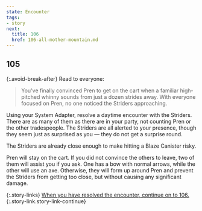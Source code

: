 ```yaml
---
state: Encounter
tags:
- story
next:
  title: 106
  href: 106-all-mother-mountain.md
---
```


## 105

{:.avoid-break-after}
Read to everyone:

> You've finally convinced Pren to get on the cart when a familiar high-pitched whinny sounds from just a dozen strides away.
> With everyone focused on Pren, no one noticed the Striders approaching. 

Using your System Adapter, resolve a daytime encounter with the Striders.
There are as many of them as there are in your party, not counting Pren or the other tradespeople.
The Striders are all alerted to your presence, though they seem just as surprised as you — they do not get a surprise round.

The Striders are already close enough to make hitting a Blaze Canister risky.

Pren will stay on the cart.
If you did not convince the others to leave, two of them will assist you if you ask.
One has a bow with normal arrows, while the other will use an axe.
Otherwise, they will form up around Pren and prevent the Striders from getting too close, but without causing any significant damage.

{:.story-links}
[When you have resolved the encounter, continue on to 106.](106-all-mother-mountain.md){:.story-link.story-link-continue}

